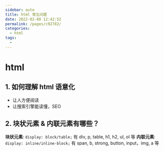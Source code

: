 ```yaml
---
sidebar: auto
title: html 常见问题
date: 2022-02-08 12:42:52
permalink: /pages/c92782/
categories: 
  - html
tags: 
  - 
---
```


# html

## 1. 如何理解 html 语意化
- 让人方便阅读
- 让搜索引擎能读懂，SEO

## 2. 块状元素 & 内联元素有哪些？
**块状元素**: `display: block/table;` 有 div, p, table, h1, h2, ul, ol 等
**内联元素**: `display: inline/inline-block;` 有 span, b, strong, button, input，img, a 等